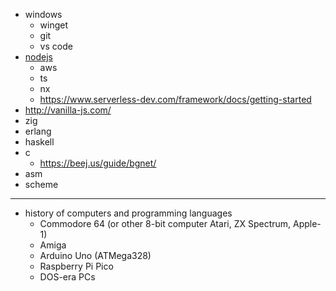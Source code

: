* windows
  * winget
  * git
  * vs code
* [nodejs](https://nodejs.org/en/download/package-manager)
  * aws
  * ts
  * nx
  * https://www.serverless-dev.com/framework/docs/getting-started
* http://vanilla-js.com/
* zig
* erlang
* haskell
* c
  * https://beej.us/guide/bgnet/ 
* asm
* scheme

---

* history of computers and programming languages
  * Commodore 64 (or other 8-bit computer Atari, ZX Spectrum, Apple-1)
  * Amiga
  * Arduino Uno (ATMega328)
  * Raspberry Pi Pico
  * DOS-era PCs
